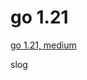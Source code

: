 # go 1.21

[go 1.21, medium](https://levelup.gitconnected.com/go-1-21-what-to-expect-96f38073c9c6)

slog